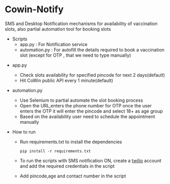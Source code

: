 # Cowin-Notify
SMS and Desktop Notification mechanisms for availability of vaccination slots, also partial automation tool for booking slots

- Scripts
	-	app.py        : For Notification service
	-	automation.py : For autofill the details required to book a vaccination slot (except for OTP , that we need to type manually)

* app.py 
	* Check slots availability for specified pincode for next 2 days(default)
	* Hit CoWin public API every 1 minute(default)

* automation.py
	* Use Selenium to partial automate the slot booking process
	* Open the URL,enters the phone number for OTP once the user enters the OTP it will enter the pincode and select 18+ as age group
	* Based on the availability user need to schedule the appointment manually

* How to run
	* Run requirements.txt to install the dependencies

		` pip install -r requirements.txt `

	* To run the scripts with SMS notification ON, create a [twilio](www.twilio.com/referral/BCRLIu) account and add the required credentials in the script
	* Add pincode,age and contact number in the script

